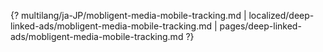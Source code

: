 {? multilang/ja-JP/mobligent-media-mobile-tracking.md | localized/deep-linked-ads/mobligent-media-mobile-tracking.md | pages/deep-linked-ads/mobligent-media-mobile-tracking.md ?}
